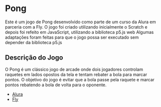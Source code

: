 # Pong

<p>Este é um jogo de Pong desenvolvido como parte de um curso da Alura em parceria com a Fly. O jogo foi criado 
utilizando inicialmente o Scratch e depois foi refeito em JavaScript, utilizando a biblioteca p5.js web Algumas adaptações
  foram feitas para que o jogo possa ser executado sem depender da biblioteca p5.js</p>

## Descrição do Jogo

O Pong é um clássico jogo de arcade onde dois jogadores controlam raquetes em lados opostos da tela e tentam rebater a bola para marcar 
pontos. O objetivo do jogo é evitar que a bola passe pela raquete e marcar pontos rebatendo a bola de volta para o oponente.


- [Alura](https://www.alura.com.br/)
- [Fly](https://www.flyedu.com/)
